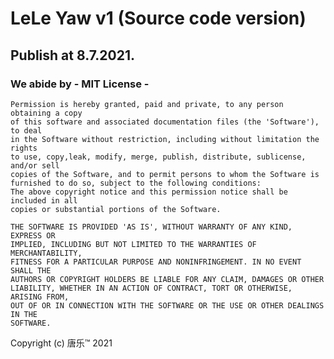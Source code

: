 # LeLe Yaw v1 (Source code version)

## Publish at 8.7.2021.
### We abide by - MIT License -

    Permission is hereby granted, paid and private, to any person obtaining a copy
    of this software and associated documentation files (the 'Software'), to deal
    in the Software without restriction, including without limitation the rights
    to use, copy,leak, modify, merge, publish, distribute, sublicense, and/or sell
    copies of the Software, and to permit persons to whom the Software is
    furnished to do so, subject to the following conditions:
    The above copyright notice and this permission notice shall be included in all
    copies or substantial portions of the Software.
    
    THE SOFTWARE IS PROVIDED 'AS IS', WITHOUT WARRANTY OF ANY KIND, EXPRESS OR
    IMPLIED, INCLUDING BUT NOT LIMITED TO THE WARRANTIES OF MERCHANTABILITY,
    FITNESS FOR A PARTICULAR PURPOSE AND NONINFRINGEMENT. IN NO EVENT SHALL THE
    AUTHORS OR COPYRIGHT HOLDERS BE LIABLE FOR ANY CLAIM, DAMAGES OR OTHER
    LIABILITY, WHETHER IN AN ACTION OF CONTRACT, TORT OR OTHERWISE, ARISING FROM,
    OUT OF OR IN CONNECTION WITH THE SOFTWARE OR THE USE OR OTHER DEALINGS IN THE
    SOFTWARE.
Copyright (c) 唐乐™ 2021
